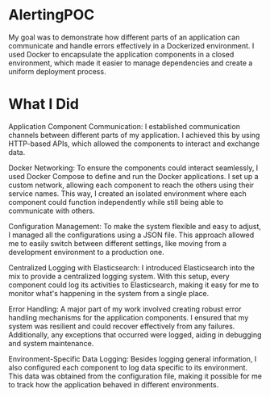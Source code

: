 # AlertingPOC

My goal was to demonstrate how different parts of an application can communicate and handle errors effectively in a Dockerized environment. I used Docker to encapsulate the application components in a closed environment, which made it easier to manage dependencies and create a uniform deployment process.

# What I Did
Application Component Communication: I established communication channels between different parts of my application. I achieved this by using HTTP-based APIs, which allowed the components to interact and exchange data.

Docker Networking: To ensure the components could interact seamlessly, I used Docker Compose to define and run the Docker applications. I set up a custom network, allowing each component to reach the others using their service names. This way, I created an isolated environment where each component could function independently while still being able to communicate with others.

Configuration Management: To make the system flexible and easy to adjust, I managed all the configurations using a JSON file. This approach allowed me to easily switch between different settings, like moving from a development environment to a production one.

Centralized Logging with Elasticsearch: I introduced Elasticsearch into the mix to provide a centralized logging system. With this setup, every component could log its activities to Elasticsearch, making it easy for me to monitor what's happening in the system from a single place.

Error Handling: A major part of my work involved creating robust error handling mechanisms for the application components. I ensured that my system was resilient and could recover effectively from any failures. Additionally, any exceptions that occurred were logged, aiding in debugging and system maintenance.

Environment-Specific Data Logging: Besides logging general information, I also configured each component to log data specific to its environment. This data was obtained from the configuration file, making it possible for me to track how the application behaved in different environments.
